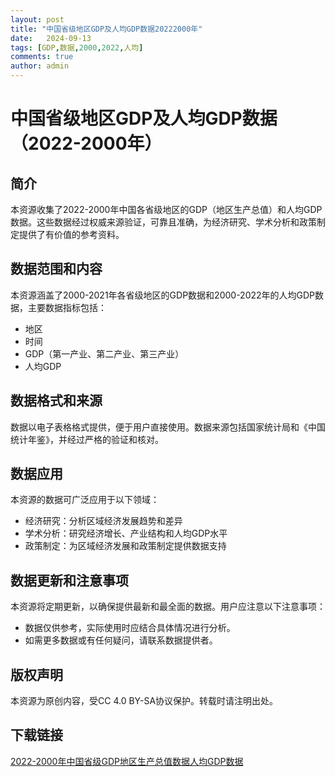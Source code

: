 ```yaml
---
layout: post
title: "中国省级地区GDP及人均GDP数据20222000年"
date:   2024-09-13
tags: [GDP,数据,2000,2022,人均]
comments: true
author: admin
---
```

# 中国省级地区GDP及人均GDP数据（2022-2000年）

## 简介

本资源收集了2022-2000年中国各省级地区的GDP（地区生产总值）和人均GDP数据。这些数据经过权威来源验证，可靠且准确，为经济研究、学术分析和政策制定提供了有价值的参考资料。

## 数据范围和内容

本资源涵盖了2000-2021年各省级地区的GDP数据和2000-2022年的人均GDP数据，主要数据指标包括：

- 地区
- 时间
- GDP（第一产业、第二产业、第三产业）
- 人均GDP

## 数据格式和来源

数据以电子表格格式提供，便于用户直接使用。数据来源包括国家统计局和《中国统计年鉴》，并经过严格的验证和核对。

## 数据应用

本资源的数据可广泛应用于以下领域：

- 经济研究：分析区域经济发展趋势和差异
- 学术分析：研究经济增长、产业结构和人均GDP水平
- 政策制定：为区域经济发展和政策制定提供数据支持

## 数据更新和注意事项

本资源将定期更新，以确保提供最新和最全面的数据。用户应注意以下注意事项：

- 数据仅供参考，实际使用时应结合具体情况进行分析。
- 如需更多数据或有任何疑问，请联系数据提供者。

## 版权声明

本资源为原创内容，受CC 4.0 BY-SA协议保护。转载时请注明出处。

## 下载链接

[2022-2000年中国省级GDP地区生产总值数据人均GDP数据](https://pan.quark.cn/s/a58087f10e8d)